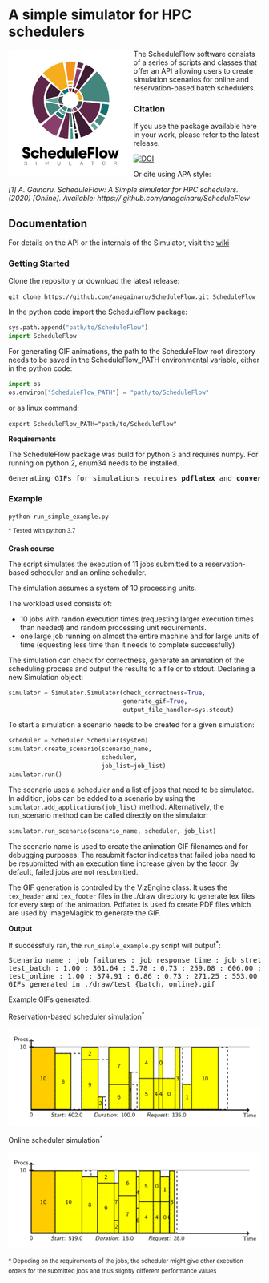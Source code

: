 
# A simple simulator for HPC schedulers

<img src="./docs/logo.png" align="left" alt="Logo" width="250"/>

The ScheduleFlow software consists of a series of scripts and classes that offer an API allowing users to create simulation scenarios for online and reservation-based batch schedulers.

### Citation

If you use the package available here in your work, please refer to the latest release.

[![DOI](https://zenodo.org/badge/DOI/10.5281/zenodo.15318879.svg)](https://zenodo.org/records/15318879)

Or cite using APA style:

*[1] A. Gainaru. ScheduleFlow: A Simple simulator for HPC schedulers. (2020) [Online]. Available: https:// github.com/anagainaru/ScheduleFlow*

## Documentation

For details on the API or the internals of the Simulator, visit the [wiki](https://github.com/anagainaru/SchedulerSimulator/wiki)

### Getting Started

Clone the repository or download the latest release:

`git clone https://github.com/anagainaru/ScheduleFlow.git ScheduleFlow`

In the python code import the ScheduleFlow package:
```python
sys.path.append("path/to/ScheduleFlow")
import ScheduleFlow
```

For generating GIF animations, the path to the ScheduleFlow root directory needs to be saved in the ScheduleFlow_PATH environmental variable, either in the python code:
```python
import os
os.environ["ScheduleFlow_PATH"] = "path/to/ScheduleFlow"
```
or as linux command:

`export ScheduleFlow_PATH="path/to/ScheduleFlow" `

**Requirements** 

The ScheduleFlow package was build for python 3 and requires numpy. For running on python 2, enum34 needs to be installed.

<pre>
Generating GIFs for simulations requires <b>pdflatex</b> and <b>convert</b> from ImageMagick.
</pre>


### Example

`python run_simple_example.py`

<sup>* Tested with python 3.7</sup>

**Crash course**

The script simulates the execution of 11 jobs submitted to 
a reservation-based scheduler and an online scheduler.

The simulation assumes a system of 10 processing units.

The workload used consists of:

- 10 jobs with randon execution times
  (requesting larger execution times than needed) and random
  processing unit requirements. 
- one large job running on almost the entire machine and for
  large units of time (equesting less time than it needs to 
  complete successfully)

The simulation can check for correctness, generate an animation
of the scheduling process and output the results to a file or 
to stdout. Declaring a new Simulation object:

```python
simulator = Simulator.Simulator(check_correctness=True,
                                generate_gif=True,
                                output_file_handler=sys.stdout)

```

To start a simulation a scenario needs to be created for a 
given simulation:

```python
scheduler = Scheduler.Scheduler(system)
simulator.create_scenario(scenario_name,
                          scheduler,
                          job_list=job_list)
simulator.run()
```

The scenario uses a scheduler and a list of jobs that need to be
simulated. In addition, jobs can be added to a scenario by using
the `simulator.add_applications(job_list)` method. Alternatively,
the run_scenario method can be called directly on the simulator:

```python
simulator.run_scenario(scenario_name, scheduler, job_list)
```

The scenario name is used to create the animation GIF filenames
and for debugging purposes. The resubmit factor indicates that 
failed jobs need to be resubmitted with an execution time increase
given by the facor. By default, failed jobs are not resubmitted.

The GIF generation is controled by the VizEngine class. It uses the
`tex_header` and `tex_footer` files in the ./draw directory to 
generate tex files for every step of the animation. Pdflatex is used
fo create PDF files which are used by ImageMagick to generate the GIF.

**Output**

If successfuly ran, the `run_simple_example.py` script will output<sup>*</sup>:

<pre>
Scenario name : job failures : job response time : job stretch : job utilization : job wait time : system makespan : system utilization :
test_batch : 1.00 : 361.64 : 5.78 : 0.73 : 259.08 : 606.00 : 0.67 :
test_online : 1.00 : 374.91 : 6.86 : 0.73 : 271.25 : 553.00 : 0.74 :
GIFs generated in ./draw/test_{batch, online}.gif
</pre>

Example GIFs generated:

Reservation-based scheduler simulation<sup>*</sup>

![Batch scheduler](./docs/batch.png)

Online scheduler simulation<sup>*</sup>

![Online scheduler](./docs/online.png)

<sup>* Depeding on the requirements of the jobs, the scheduler might give
other execution orders for the submitted jobs and thus slightly different performance values</sup>


